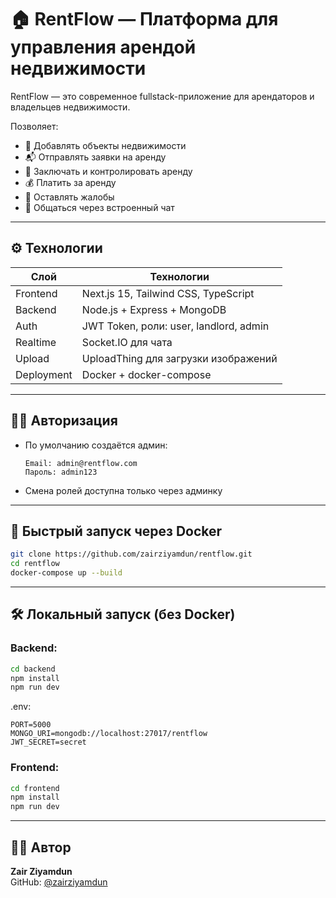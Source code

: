 # 🏠 RentFlow — Платформа для управления арендой недвижимости

RentFlow — это современное fullstack-приложение для арендаторов и владельцев недвижимости.

Позволяет:
- 📌 Добавлять объекты недвижимости
- 📬 Отправлять заявки на аренду
- 📄 Заключать и контролировать аренду
- 💰 Платить за аренду
- 📢 Оставлять жалобы
- 💬 Общаться через встроенный чат

---

## ⚙️ Технологии

| Слой       | Технологии                                     |
|------------|------------------------------------------------|
| Frontend   | Next.js 15, Tailwind CSS, TypeScript           |
| Backend    | Node.js + Express + MongoDB                    |
| Auth       | JWT Token, роли: user, landlord, admin         |
| Realtime   | Socket.IO для чата                             |
| Upload     | UploadThing для загрузки изображений           |
| Deployment | Docker + docker-compose                        |

---

## 🧑‍💻 Авторизация

- По умолчанию создаётся админ:
  ```
  Email: admin@rentflow.com
  Пароль: admin123
  ```

- Смена ролей доступна только через админку

---

## 🐳 Быстрый запуск через Docker

```bash
git clone https://github.com/zairziyamdun/rentflow.git
cd rentflow
docker-compose up --build
```

---

## 🛠️ Локальный запуск (без Docker)

### Backend:

```bash
cd backend
npm install
npm run dev
```

.env:
```
PORT=5000
MONGO_URI=mongodb://localhost:27017/rentflow
JWT_SECRET=secret
```

### Frontend:

```bash
cd frontend
npm install
npm run dev
```

---
## 👨‍💻 Автор

**Zair Ziyamdun**  
GitHub: [@zairziyamdun](https://github.com/zairziyamdun)

